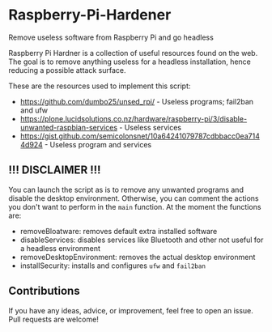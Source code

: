 # Raspberry-Pi-Hardener

Remove useless software from Raspberry Pi and go headless

Raspberry Pi Hardner is a collection of useful resources found on the web.
The goal is to remove anything useless for a headless installation, hence reducing a possible attack surface.

These are the resources used to implement this script:

- https://github.com/dumbo25/unsed_rpi/ - Useless programs; fail2ban and ufw
- https://plone.lucidsolutions.co.nz/hardware/raspberry-pi/3/disable-unwanted-raspbian-services - Useless services
- https://gist.github.com/semicolonsnet/10a64241079787cdbbacc0ea7144d924 - Useless program and services

## !!! DISCLAIMER !!!

You can launch the script as is to remove any unwanted programs and disable the desktop environment. Otherwise, you can comment the actions you don't want to perform in the `main` function. At the moment the functions are:

- removeBloatware: removes default extra installed software
- disableServices: disables services like Bluetooth and other not useful for a headless environment
- removeDesktopEnvironment: removes the actual desktop environment
- installSecurity: installs and configures `ufw` and `fail2ban`

## Contributions

If you have any ideas, advice, or improvement, feel free to open an issue. Pull requests are welcome!
